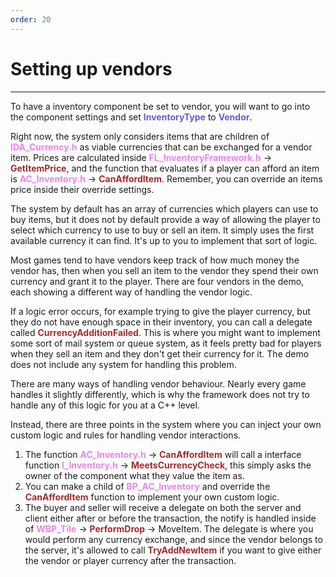 ```yaml
---
order: 20
---
```


# Setting up vendors

---
To have a inventory component be set to vendor, you will want to go into the component settings and set <span style="color:slateblue">**InventoryType**</span> to <span style="color:slateblue">**Vendor**</span>.

Right now, the system only considers items that are children of <span style="color:violet">**IDA_Currency.h**</span> as viable currencies that can be exchanged for a vendor item.
Prices are calculated inside <span style="color:violet">**FL_InventoryFramework.h**</span> -> <span style="color:brown">**GetItemPrice**</span>, and the function that evaluates if a player can afford an item is <span style="color:violet">**AC_Inventory.h**</span> -> <span style="color:brown">**CanAffordItem**</span>. Remember, you can override an items price inside their override settings.

The system by default has an array of currencies which players can use to buy items, but it does not by default provide a way of allowing the player to select which currency to use to buy or sell an item. It simply uses the first available currency it can find. It's up to you to implement that sort of logic.

Most games tend to have vendors keep track of how much money the vendor has, then when you sell an item to the vendor they spend their own currency and grant it to the player. There are four vendors in the demo, each showing a different way of handling the vendor logic.

If a logic error occurs, for example trying to give the player currency, but they do not have enough space in their inventory, you can call a delegate called <span style="color:brown">**CurrencyAdditionFailed**</span>. This is where you might want to implement some sort of mail system or queue system, as it feels pretty bad for players when they sell an item and they don't get their currency for it. The demo does not include any system for handling this problem.

There are many ways of handling vendor behaviour. Nearly every game handles it slightly differently, which is why the framework does not try to handle any of this logic for you at a C++ level.

Instead, there are three points in the system where you can inject your own custom logic and rules for handling vendor interactions.
1. The function <span style="color:violet">**AC_Inventory.h**</span> -> <span style="color:brown">**CanAffordItem**</span> will call a interface function <span style="color:violet">**I_Inventory.h**</span> -> <span style="color:brown">**MeetsCurrencyCheck**</span>, this simply asks the owner  of the component what they value the item as.
2. You can make a child of <span style="color:violet">**BP_AC_Inventory**</span> and override the <span style="color:brown">**CanAffordItem**</span> function to implement your own custom logic.
3. The buyer and seller will receive a delegate on both the server and client either after or before the transaction, the notify is handled inside of <span style="color:violet">**WBP_Tile**</span> -> <span style="color:brown">**PerformDrop**</span> -> MoveItem. The delegate is where you would perform any currency exchange, and since the vendor belongs to the server, it's allowed to call <span style="color:brown">**TryAddNewItem**</span> if you want to give either the vendor or player currency after the transaction.
